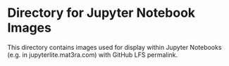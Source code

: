 # Directory for Jupyter Notebook Images

This directory contains images used for display within Jupyter Notebooks (e.g. in jupyterlite.mat3ra.com) with GitHub LFS permalink.
